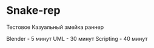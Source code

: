 # Snake-rep
 
Тестовое
Казуальный змейка раннер

Blender - 5 минут
UML - 30 минут
Scripting - 40 минут